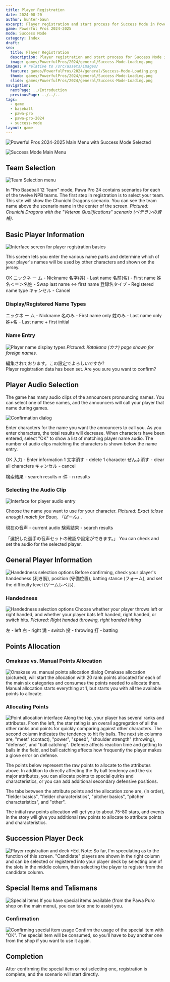 ```yaml
---
title: Player Registration
date: 2024-08-20
author: hunter-baun
excerpt: Player registration and start process for Success Mode in Powerful Pros 2024-2025
game: Powerful Pros 2024-2025
mode: Success Mode
category: Index
draft: 
seo:
  title: Player Registration
  description: Player registration and start process for Success Mode in Powerful Pros 2024-2025
  image: games/PowerfulPros/2024/general/Success-Mode-Loading.png
images: # relative to /src/assets/images/
  feature: games/PowerfulPros/2024/general/Success-Mode-Loading.png
  thumb: games/PowerfulPros/2024/general/Success-Mode-Loading.png
  slide: games/PowerfulPros/2024/general/Success-Mode-Loading.png
navigation:
  nextPage: ../Introduction
  previousPage: ../../..
tags:
  - game
  - baseball
  - pawa-pro
  - pawa-pro-2024
  - success-mode
layout: game
---
```

![Powerful Pros 2024-2025 Main Menu with Success Mode Selected](/assets/images/games/PowerfulPros/2024/SuccessMode/Play/Start/PlayerRegistration/1.png)

![Success Mode Main Menu](/assets/images/games/PowerfulPros/2024/SuccessMode/Play/Start/PlayerRegistration/2.png)

## Team Selection
![Team Selection menu](/assets/images/games/PowerfulPros/2024/SuccessMode/Play/Start/PlayerRegistration/3.png)

In "Pro Baseball 12 Team" mode, Pawa Pro 24 contains scenarios for each of the twelve NPB teams. The first step in registration is to select your team. This site will show the Chunichi Dragons scenario. You can see the team name above the scenario name in the center of the screen. *Pictured: Chunichi Dragons with the "Veteran Qualifications" scenario (べテランの資格).*

## Basic Player Information
![Interface screen for player registration basics](/assets/images/games/PowerfulPros/2024/SuccessMode/Play/Start/PlayerRegistration/4.png)

This screen lets you enter the various name parts and determine which of your player's names will be used by other characters and shown on the jersey.

OK
ニックネ ー ム - Nickname
名字(姓) - Last name
名前(名) - First name
姓名＜＝＞名姓 - Swap last name <=> first name
登録名タイプ - Registered name type
キャンセル - Cancel

### Display/Registered Name Types

ニックネ ー ム - Nickname
名のみ - First name only
姓のみ - Last name only
姓+名 - Last name + first initial

### Name Entry
![Player name display types](/assets/images/games/PowerfulPros/2024/SuccessMode/Play/Start/PlayerRegistration/5.png)
*Pictured: Katakana (カナ) page shown for foreign names.*


編集されております。この設定でよろしいですか?\
Player registration data has been set. Are you sure you want to confirm?

## Player Audio Selection

The game has many audio clips of the announcers pronouncing names. You can select one of these names, and the announcers will call your player that name during games.

![Confirmation dialog](/assets/images/games/PowerfulPros/2024/SuccessMode/Play/Start/PlayerRegistration/6.png)

Enter characters for the name you want the announcers to call you. As you enter characters, the total results will decrease. When characters have been entered, select "OK" to show a list of matching player name audio. The number of audio clips matching the characters is shown below the name entry.

OK
入力 - Enter information
1 文字消す - delete 1 character
ぜんふ消す - clear all characters
キャンセル - cancel

検索結果 - search results
n-件 - n results

### Selecting the Audio Clip
![Interface for player audio entry](/assets/images/games/PowerfulPros/2024/SuccessMode/Play/Start/PlayerRegistration/7.png)

Choose the name you want to use for your character. *Pictured: Exact (close enough) match for Baun, 「ばーん」.*

現在の音声 - current audio
験索結果 - search results

「選択した選手の音声セットの確認や設定ができます。」
You can check and set the audio for the selected player.

## General Player Information
![Handedness selection options](/assets/images/games/PowerfulPros/2024/SuccessMode/Play/Start/PlayerRegistration/8a.png)
Before confirming, check your player's handedness (利き腕), position (守備位置), batting stance (フォーム), and set the difficulty level (ゲームレベル).

### Handedness
![Handedness selection options](/assets/images/games/PowerfulPros/2024/SuccessMode/Play/Start/PlayerRegistration/8.png)
Choose whether your player throws left or right handed, and whether your player bats left handed, right handed, or switch hits. *Pictured: Right handed throwing, right handed hitting*

左 - left
右 - right
満 - switch
投 - throwing
打 - batting

## Points Allocation
### Omakase vs. Manual Points Allocation
![Omakase vs. manual points allocation dialog](/assets/images/games/PowerfulPros/2024/SuccessMode/Play/Start/PlayerRegistration/9.png)
Omakase allocation (pictured), will start the allocation with 20 rank points allocated for each of the main six categories and consumes the points needed to allocate them. Manual allocation starts everything at 1, but starts you with all the available points to allocate.

### Allocating Points
![Point allocation interface](/assets/images/games/PowerfulPros/2024/SuccessMode/Play/Start/PlayerRegistration/10.png)
Along the top, your player has several ranks and attributes. From the left, the star rating is an overall aggregation of all the other ranks and points for quickly comparing against other characters. The second column indicates the tendency to hit fly balls. The next six columns are, "meet" (contact), "power", "speed", "shoulder strength" (throwing), "defense", and "ball catching". Defense affects reaction time and getting to balls in the field, and ball catching affects how frequently the player makes a glove error on defense.

The points below represent the raw points to allocate to the attributes above. In addition to directly affecting the fly ball tendency and the six major attributes, you can allocate points to special quirks and characteristics, or you can add additional secondary defensive positions.

The tabs between the attribute points and the allocation zone are, (in order), "fielder basics", "fielder characteristics", "pitcher basics", "pitcher characteristics", and "other".

The initial raw points allocation will get you to about 75-80 stars, and events in the story will give you additional raw points to allocate to attribute points and characteristics.

## Succession Player Deck

![Player registration and deck](/assets/images/games/PowerfulPros/2024/SuccessMode/Play/Start/PlayerRegistration/11.png)
*Ed. Note: So far, I'm speculating as to the function of this screen. "Candidate" players are shown in the right column and can be selected or registered into your player deck by selecting one of the slots in the middle column, then selecting the player to register from the candidate column.

## Special Items and Talismans

![Special items](/assets/images/games/PowerfulPros/2024/SuccessMode/Play/Start/PlayerRegistration/12.png)
If you have special items available (from the Pawa Puro shop on the main menu), you can take one to assist you.

### Confirmation
![Confirming special item usage](/assets/images/games/PowerfulPros/2024/SuccessMode/Play/Start/PlayerRegistration/13.png)
Confirm the usage of the special item with "OK". The special item will be consumed, so you'll have to buy another one from the shop if you want to use it again.

## Completion
After confirming the special item or not selecting one, registration is complete, and the scenario will start directly.